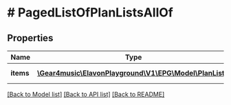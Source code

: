 # # PagedListOfPlanListsAllOf

## Properties

Name | Type | Description | Notes
------------ | ------------- | ------------- | -------------
**items** | [**\Gear4music\ElavonPlayground\V1\EPG\Model\PlanList[]**](PlanList.md) | List of PlanLists | [optional] [readonly]

[[Back to Model list]](../../README.md#models) [[Back to API list]](../../README.md#endpoints) [[Back to README]](../../README.md)
